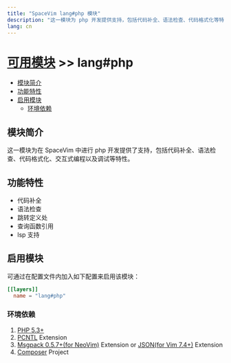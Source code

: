 ```yaml
---
title: "SpaceVim lang#php 模块"
description: "这一模块为 php 开发提供支持，包括代码补全、语法检查、代码格式化等特性。"
lang: cn
---
```


# [可用模块](../../) >> lang#php

<!-- vim-markdown-toc GFM -->

- [模块简介](#模块简介)
- [功能特性](#功能特性)
- [启用模块](#启用模块)
  - [环境依赖](#环境依赖)

<!-- vim-markdown-toc -->

## 模块简介

这一模块为在 SpaceVim 中进行 php 开发提供了支持，包括代码补全、语法检查、代码格式化、交互式编程以及调试等特性。

## 功能特性

- 代码补全
- 语法检查
- 跳转定义处
- 查询函数引用
- lsp 支持

## 启用模块

可通过在配置文件内加入如下配置来启用该模块：

```toml
[[layers]]
  name = "lang#php"
```

### 环境依赖

1.  [PHP 5.3+](http://php.net/)
2.  [PCNTL](http://php.net/manual/en/book.pcntl.php) Extension
3.  [Msgpack 0.5.7+(for NeoVim)](https://github.com/msgpack/msgpack-php) Extension or [JSON(for Vim 7.4+)](http://php.net/manual/en/intro.json.php) Extension
4.  [Composer](https://getcomposer.org/) Project

